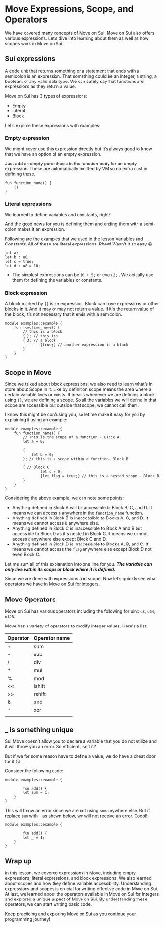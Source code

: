 # Move Expressions, Scope, and Operators

We have covered many concepts of Move on Sui. Move on Sui also offers various expressions. Let’s dive into learning about them as well as how scopes work in Move on Sui.

## Sui expressions

A code unit that returns something or a statement that ends with a semicolon is an expression. That something could be an integer, a string, a boolean, or any valid data type. We can safely say that functions are expressions as they return a value.

Move on Sui has 3 types of expressions:

- Empty
- Literal
- Block

Let’s explore these expressions with examples:

### Empty expression

We might never use this expression directly but it’s always good to know that we have an option of an empty expression.

Just add an empty parenthesis in the function body for an empty expression. These are automatically omitted by VM so no extra cost in defining these. 

```
fun function_name() {
	() 
}
```

### Literal expressions

We learned to define variables and constants, right? 

And the good news for you is defining them and ending them with a semi-colon makes it an expression.

Following are the examples that we used in the lesson Variables and Constants. All of these are literal expressions. Phew! Wasn’t it so easy 😃

```
let a;
let b : u8;
let c = true;
let d : u8 = 10;
```

- The simplest expressions can be `10 + 5;` or even `2;` . We actually use them for defining the variables or constants.

### Block expression

A block marked by `{}` is an expression. Block can have expressions or other blocks in it. And it may or may not return a value. If it's the return value of the block, it’s not necessary that it ends with a semicolon.

```
module examples::example {
	fun function_name() {
		// this is a block
		{ }; // this too
		{ 3; // a block
				{true;} // another expression in a block
		}
	}
}
```

## Scope in Move

Since we talked about block expressions, we also need to learn what’s in store about Scope in it. Like by definition scope means the area where a certain variable lives or exists. It means whenever we are defining a block using `{}`, we are defining a scope. So all the variables we will define in that scope are accessible but outside that scope, we cannot call them.

I know this might be confusing you, so let me make it easy for you by explaining it using an example:

```
module examples::example {
	fun function_name() {
		// This is the scope of a function - Block A
		let a = 0;

		{
			let b = 0; 
		}; // this is a scope within a function- Block B
		
		{ // Block C
				let c = 0;
				{let flag = true;} // this is a nested scope - Block D
		}
	}
}
```

Considering the above example, we can note some points:

- Anything defined in Block A will be accessible to Block B, C, and D. It means we can access `a` anywhere in the `function_name` function.
- Anything defined in Block B is inaccessible to Blocks A, C, and D. It means we cannot access `b` anywhere else.
- Anything defined in Block C is inaccessible to Block A and B but accessible to Block D as it's nested in Block C. It means we cannot access `c` anywhere else except Block C and D.
- Anything defined in Block D is inaccessible to Blocks A, B, and C. It means we cannot access the `flag` anywhere else except Block D not even Block C.

Let me sum all of this explanation into one line for you. ***The variable can only live within its scope or block where it is defined.***

Since we are done with expressions and scope. Now let’s quickly see what operators we have in Move on Sui for integers.

## Move Operators

Move on Sui has various operators including the following for uint: `u8`, `u64`, `u128`.

Move has a variety of operators to modify integer values. Here's a list:

| Operator | Operator name |
| --- | --- |
| + | sum |
| - | sub |
| / | div |
| * | mul |
| % | mod |
| << | lshift |
| >> | rshift |
| & | and |
| ^ | xor |
| | | or |

## _ is something unique

Sui Move doesn’t allow you to declare a variable that you do not utilize and it will throw you an error. So efficient, isn’t it?

But if we for some reason have to define a value, we do have a cheat door for it 😏.

Consider the following code:

```
module examples::example {

		fun add() {
        let sum = 1;
    }
}
```

This will throw an error since we are not using `sum` anywhere else. But if replace `sum` with `_` as shown below, we will not receive an error. Coool!!

```
module examples::example {

		fun add() {
        let _ = 1;
    }
}
```

## Wrap up

In this lesson, we covered expressions in Move, including empty expressions, literal expressions, and block expressions. We also learned about scopes and how they define variable accessibility. Understanding expressions and scopes is crucial for writing effective code in Move on Sui. At last, we learned about the operators available in Move on Sui for integers and explored a unique aspect of Move on Sui. By understanding these operators, we can start writing basic code.

Keep practicing and exploring Move on Sui as you continue your programming journey!